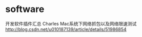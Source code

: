 # software
开发软件插件汇总
Charles Mac系统下网络抓包以及网络限速测试
http://blog.csdn.net/u010187139/article/details/51986854
